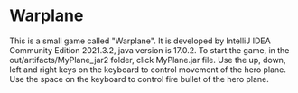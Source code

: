 # Warplane
This is a small game called "Warplane".
It is developed by IntelliJ IDEA Community Edition 2021.3.2, java version is 17.0.2.
To start the game, in the out/artifacts/MyPlane_jar2 folder, click MyPlane.jar file.
Use the up, down, left and right keys on the keyboard to control movement of the hero plane.
Use the space on the keyboard to control fire bullet of the hero plane.
